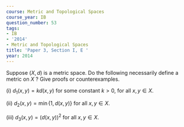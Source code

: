 ```yaml
---
course: Metric and Topological Spaces
course_year: IB
question_number: 53
tags:
- IB
- '2014'
- Metric and Topological Spaces
title: 'Paper 3, Section I, E '
year: 2014
---
```




Suppose $(X, d)$ is a metric space. Do the following necessarily define a metric on $X$ ? Give proofs or counterexamples.

(i) $d_{1}(x, y)=k d(x, y)$ for some constant $k>0$, for all $x, y \in X$.

(ii) $d_{2}(x, y)=\min \{1, d(x, y)\}$ for all $x, y \in X$.

(iii) $d_{3}(x, y)=(d(x, y))^{2}$ for all $x, y \in X$.
